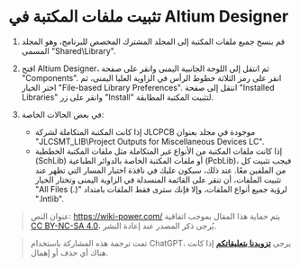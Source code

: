 # تثبيت ملفات المكتبة في Altium Designer

1. قم بنسخ جميع ملفات المكتبة إلى المجلد المشترك المخصص للبرنامج، وهو المجلد المسمى "Shared\Library".

2. افتح Altium Designer، ثم انتقل إلى اللوحة الجانبية اليمنى وانقر على صفحة "Components". انقر على رمز الثلاثة خطوط الرأس في الزاوية العليا اليمنى، ثم اختر الخيار "File-based Library Preferences". انتقل إلى صفحة "Installed Libraries" وانقر على زر "Install" لتثبيت المكتبة المطابقة.

3. في بعض الحالات الخاصة:
   - إذا كانت المكتبة المتكاملة لشركة JLCPCB موجودة في مجلد بعنوان "JLCSMT_LIB\Project Outputs for Miscellaneous Devices LC".
   - إذا كانت ملفات المكتبة من الأنواع غير المتكاملة مثل ملفات المكتبة الخططية (SchLib) أو ملفات المكتبة الخاصة بالدوائر الطباعية (PcbLib)، فيجب تثبيت كل من الملفين معًا. عند ذلك، سيكون عليك في نافذة اختيار المسار التي تظهر عند تثبيت الملفات، أن تنقر على القائمة المنسدلة في الزاوية اليمنى وتختار الخيار "All Files (*.*)" لرؤية جميع أنواع الملفات، وإلا فإنك سترى فقط الملفات بامتداد ".Intlib".

> عنوان النص: <https://wiki-power.com/>
> يتم حماية هذا المقال بموجب اتفاقية [CC BY-NC-SA 4.0](https://creativecommons.org/licenses/by/4.0/deed.zh)، يُرجى ذكر المصدر عند إعادة النشر.

> تمت ترجمة هذه المشاركة باستخدام ChatGPT، يرجى [**تزويدنا بتعليقاتكم**](https://github.com/linyuxuanlin/Wiki_MkDocs/issues/new) إذا كانت هناك أي حذف أو إهمال.